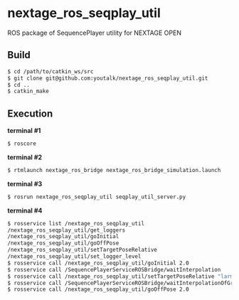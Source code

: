 nextage_ros_seqplay_util
========================

ROS package of SequencePlayer utility for NEXTAGE OPEN

Build
-----

~~~ sh
$ cd /path/to/catkin_ws/src
$ git clone git@github.com:youtalk/nextage_ros_seqplay_util.git
$ cd ..
$ catkin_make
~~~


Execution
---------
**terminal #1**
~~~sh
$ roscore
~~~

**terminal #2**
~~~sh
$ rtmlaunch nextage_ros_bridge nextage_ros_bridge_simulation.launch
~~~

**terminal #3**
~~~sh
$ rosrun nextage_ros_seqplay_util seqplay_util_server.py
~~~

**terminal #4**
~~~sh
$ rosservice list /nextage_ros_seqplay_util
/nextage_ros_seqplay_util/get_loggers
/nextage_ros_seqplay_util/goInitial
/nextage_ros_seqplay_util/goOffPose
/nextage_ros_seqplay_util/setTargetPoseRelative
/nextage_ros_seqplay_util/set_logger_level
$ rosservice call /nextage_ros_seqplay_util/goInitial 2.0
$ rosservice call /SequencePlayerServiceROSBridge/waitInterpolation
$ rosservice call /nextage_ros_seqplay_util/setTargetPoseRelative "larm" "[0, 0, 0.1]" "[0, 0, 0]" 2.0
$ rosservice call /SequencePlayerServiceROSBridge/waitInterpolationOfGroup "larm"
$ rosservice call /nextage_ros_seqplay_util/goOffPose 2.0
~~~
